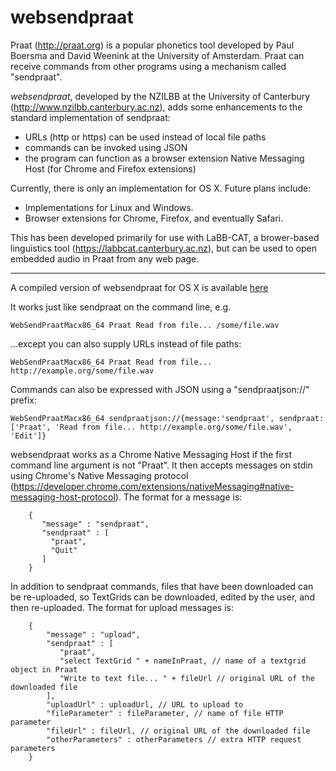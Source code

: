 # websendpraat

Praat (http://praat.org) is a popular phonetics tool developed by Paul Boersma and David Weenink at the University of Amsterdam. Praat can receive commands from other programs using a mechanism called "sendpraat".

*websendpraat*, developed by the NZILBB at the University of Canterbury (http://www.nzilbb.canterbury.ac.nz), adds some enhancements to the standard implementation of sendpraat:
* URLs (http or https) can be used instead of local file paths
* commands can be invoked using JSON
* the program can function as a browser extension Native Messaging Host (for Chrome and Firefox extensions)

Currently, there is only an implementation for OS X. Future plans include:
* Implementations for Linux and Windows.
* Browser extensions for Chrome, Firefox, and eventually Safari.

This has been developed primarily for use with LaBB-CAT, a brower-based linguistics tool (https://labbcat.canterbury.ac.nz), but can be used to open embedded audio in Praat from any web page.

--------------------------

A compiled version of websendpraat for OS X is available [here](bin/WebSendPraatMacx86_64)

It works just like sendpraat on the command line, e.g.

`WebSendPraatMacx86_64 Praat Read from file... /some/file.wav`

...except you can also supply URLs instead of file paths:

`WebSendPraatMacx86_64 Praat Read from file... http://example.org/some/file.wav`

Commands can also be expressed with JSON using a "sendpraatjson://" prefix:

`WebSendPraatMacx86_64 sendpraatjson://{message:'sendpraat', sendpraat: ['Praat', 'Read from file... http://example.org/some/file.wav', 'Edit']}`

websendpraat works as a Chrome Native Messaging Host if the first command line argument is not "Praat". It then accepts messages on stdin using Chrome's Native Messaging protocol (https://developer.chrome.com/extensions/nativeMessaging#native-messaging-host-protocol). The format for a message is:
```
    {
       "message" : "sendpraat",
       "sendpraat" : [
         "praat",
         "Quit"
       ]
    }
```
In addition to sendpraat commands, files that have been downloaded can be re-uploaded, so TextGrids can be downloaded, edited by the user, and then re-uploaded.  The format for upload messages is:
```
    {
        "message" : "upload", 
        "sendpraat" : [
           "praat",
           "select TextGrid " + nameInPraat, // name of a textgrid object in Praat
           "Write to text file... " + fileUrl // original URL of the downloaded file
        ], 
        "uploadUrl" : uploadUrl, // URL to upload to
        "fileParameter" : fileParameter, // name of file HTTP parameter
        "fileUrl" : fileUrl, // original URL of the downloaded file
        "otherParameters" : otherParameters // extra HTTP request parameters
    }
```
